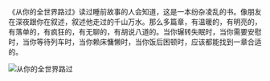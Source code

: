 <!--##
{
        "description": "《从你的全世界路过》读过睡前故事的人会知道，这是一本纷杂凌乱的书。像朋友在深夜跟你在叙述，叙述他走过的千山万水。那么多篇章，有温暖的，有明亮的，有落单的，有疯狂的，有无聊的，有胡说八道的。当你辗转失眠时，当你需要安慰时，当你等待列车时，当你赖床慵懒时，当你饭后困顿时，应该都能找到一章合适的。",
        "tag": [
            "阅读",
            "故事",
            "文学"
        ],
        "img":"https://picserver.duoyu.link/picfile/image/202306/06-1686066457961.png",
        "dateYY": "2017",
        "dateMM": "10",
        "dateDD": "17",
        "top": true,
        "signal":""
    }
 ##-->

《从你的全世界路过》读过睡前故事的人会知道，这是一本纷杂凌乱的书。像朋友在深夜跟你在叙述，叙述他走过的千山万水。那么多篇章，有温暖的，有明亮的，有落单的，有疯狂的，有无聊的，有胡说八道的。当你辗转失眠时，当你需要安慰时，当你等待列车时，当你赖床慵懒时，当你饭后困顿时，应该都能找到一章合适的。

<p class="notesbookimg">
 <img src="https://picserver.duoyu.link/picfile/image/202306/06-1686066457961.png" alt="从你的全世界路过" />
</p>